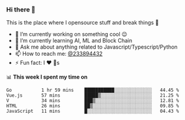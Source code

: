 ### Hi there 👋

<!--
**a233894432/a233894432** is a ✨ _special_ ✨ repository because its `README.md` (this file) appears on your GitHub profile.

Here are some ideas to get you started:

- 🔭 I’m currently working on ...
- 🌱 I’m currently learning ...
- 👯 I’m looking to collaborate on ...
- 🤔 I’m looking for help with ...
- 💬 Ask me about ...
- 📫 How to reach me: ...
- 😄 Pronouns: ...
- ⚡ Fun fact: ...
-->
 
 
This is the place where I opensource stuff and break things :rofl:

- 🔭 I’m currently working on something cool :wink:
- 🌱 I’m currently learning AI, ML and Block Chain
- 💬 Ask me about anything related to Javascript/Typescript/Python
- 📫 How to reach me: [@233894432](https://twitter.com/233894432)
- ⚡ Fun fact: I :heart: :dog:s

📊 **This week I spent my time on**
<!--START_SECTION:waka-->
```text
Go           1 hr 59 mins    ███████████░░░░░░░░░░░░░░   44.45 % 
Vue.js       57 mins         █████▒░░░░░░░░░░░░░░░░░░░   21.25 % 
V            34 mins         ███▒░░░░░░░░░░░░░░░░░░░░░   12.81 % 
HTML         26 mins         ██▒░░░░░░░░░░░░░░░░░░░░░░   09.85 % 
JavaScript   11 mins         █░░░░░░░░░░░░░░░░░░░░░░░░   04.43 % 
```
<!--END_SECTION:waka-->
